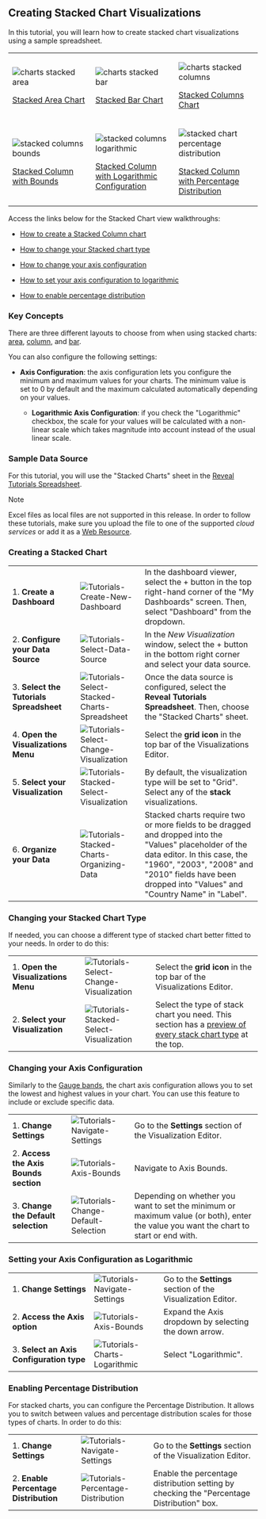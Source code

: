 ## Creating Stacked Chart Visualizations

In this tutorial, you will learn how to create stacked chart
visualizations using a sample spreadsheet.

<table>
<colgroup>
<col style="width: 33%" />
<col style="width: 33%" />
<col style="width: 33%" />
</colgroup>
<tbody>
<tr class="odd">
<td><p><img src="images/charts-stacked-area.png" alt="charts stacked area" /><br />
</p>
<p><a href="#create-stacked-chart">Stacked Area Chart</a><br />
</p></td>
<td><p><img src="images/charts-stacked-bar.png" alt="charts stacked bar" /><br />
</p>
<p><a href="#create-stacked-chart">Stacked Bar Chart</a><br />
</p></td>
<td><p><img src="images/charts-stacked-columns.png" alt="charts stacked columns" /><br />
</p>
<p><a href="#create-stacked-chart">Stacked Columns Chart</a><br />
</p></td>
</tr>
<tr class="even">
<td><p><img src="images/stacked-columns-bounds.png" alt="stacked columns bounds" /><br />
</p>
<p><a href="#change-axis-configuration">Stacked Column with Bounds</a><br />
</p></td>
<td><p><img src="images/stacked-columns-logarithmic.png" alt="stacked columns logarithmic" /><br />
</p>
<p><a href="#set-logarithmic-axis">Stacked Column with Logarithmic Configuration</a><br />
</p></td>
<td><p><img src="images/stacked-chart-percentage-distribution.png" alt="stacked chart percentage distribution" /><br />
</p>
<p><a href="#enable-percentage-distribution">Stacked Column with Percentage Distribution</a><br />
</p></td>
</tr>
</tbody>
</table>

Access the links below for the Stacked Chart view walkthroughs:

  - [How to create a Stacked Column chart](#create-stacked-chart)

  - [How to change your Stacked chart type](#change-chart-type)

  - [How to change your axis configuration](#change-axis-configuration)

  - [How to set your axis configuration to logarithmic](#set-logarithmic-axis)

  - [How to enable percentage distribution](#enable-percentage-distribution)

### Key Concepts

There are three different layouts to choose from when using stacked
charts: [area](#create-stacked-chart),
[column](#create-stacked-chart), and [bar](#create-stacked-chart).

You can also configure the following settings:

  - **Axis Configuration**: the axis configuration lets you configure
    the minimum and maximum values for your charts. The minimum value is
    set to 0 by default and the maximum calculated automatically
    depending on your values.

      - **Logarithmic Axis Configuration**: if you check the
        "Logarithmic" checkbox, the scale for your values will be
        calculated with a non-linear scale which takes magnitude into
        account instead of the usual linear scale.

### Sample Data Source

For this tutorial, you will use the "Stacked Charts" sheet in the
[Reveal Tutorials Spreadsheet](http://download.infragistics.com/reportplus/help/samples/Reveal_Visualization_Tutorials.xlsx).

>[!NOTE]
Excel files as local files are not supported in this release. In order
to follow these tutorials, make sure you upload the file to one of the
supported _cloud services_ or add it as a [Web Resource](datasources/supported-data-sources/web-resource.md).

</div>

<a name='create-stacked-chart'></a>
### Creating a Stacked Chart

|                                          |                                                                                                        |                                                                                                                                                                                                                                                 |
| ---------------------------------------- | ------------------------------------------------------------------------------------------------------ | ----------------------------------------------------------------------------------------------------------------------------------------------------------------------------------------------------------------------------------------------- |
| 1\. **Create a Dashboard**               | ![Tutorials-Create-New-Dashboard](images/Tutorials-Create-New-Dashboard.png)                           | In the dashboard viewer, select the + button in the top right-hand corner of the "My Dashboards" screen. Then, select "Dashboard" from the dropdown.                                                                                            |
| 2\. **Configure your Data Source**       | ![Tutorials-Select-Data-Source](images/Tutorials-Select-Data-Source.png)                               | In the *New Visualization* window, select the + button in the bottom right corner and select your data source.                                                                                                                                  |
| 3\. **Select the Tutorials Spreadsheet** | ![Tutorials-Select-Stacked-Charts-Spreadsheet](images/Tutorials-Select-Stacked-Charts-Spreadsheet.png) | Once the data source is configured, select the **Reveal Tutorials Spreadsheet**. Then, choose the "Stacked Charts" sheet.                                                                                                                       |
| 4\. **Open the Visualizations Menu**     | ![Tutorials-Select-Change-Visualization](images/Tutorials-Select-Change-Visualization.png)             | Select the **grid icon** in the top bar of the Visualizations Editor.                                                                                                                                                                           |
| 5\. **Select your Visualization**        | ![Tutorials-Stacked-Select-Visualization](images/Tutorials-Stacked-Select-Visualization.png)           | By default, the visualization type will be set to "Grid". Select any of the **stack** visualizations.                                                                                                                                           |
| 6\. **Organize your Data**               | ![Tutorials-Stacked-Charts-Organizing-Data](images/Tutorials-Stacked-Charts-Organizing-Data.png)       | Stacked charts require two or more fields to be dragged and dropped into the "Values" placeholder of the data editor. In this case, the "1960", "2003", "2008" and "2010" fields have been dropped into "Values" and "Country Name" in "Label". |

<a name='change-chart-type'></a>
### Changing your Stacked Chart Type

If needed, you can choose a different type of stacked chart better
fitted to your needs. In order to do this:

|                                      |                                                                                              |                                                                                                                                      |
| ------------------------------------ | -------------------------------------------------------------------------------------------- | ------------------------------------------------------------------------------------------------------------------------------------ |
| 1\. **Open the Visualizations Menu** | ![Tutorials-Select-Change-Visualization](images/Tutorials-Select-Change-Visualization.png)   | Select the **grid icon** in the top bar of the Visualizations Editor.                                                                |
| 2\. **Select your Visualization**    | ![Tutorials-Stacked-Select-Visualization](images/Tutorials-Stacked-Select-Visualization.png) | Select the type of stack chart you need. This section has a [preview of every stack chart type](#create-stacked-chart) at the top. |

<a name='change-axis-configuration'></a>
### Changing your Axis Configuration

Similarly to the [Gauge bands](~/en/data-visualizations/gauge-charts#bands-configuration), the
chart axis configuration allows you to set the lowest and highest values
in your chart. You can use this feature to include or exclude specific
data.

|                                        |                                                                                      |                                                                                                                                       |
| -------------------------------------- | ------------------------------------------------------------------------------------ | ------------------------------------------------------------------------------------------------------------------------------------- |
| 1\. **Change Settings**                | ![Tutorials-Navigate-Settings](images/Tutorials-Navigate-Settings.png)               | Go to the **Settings** section of the Visualization Editor.                                                                           |
| 2\. **Access the Axis Bounds section** | ![Tutorials-Axis-Bounds](images/Tutorials-Axis-Bounds.png)                           | Navigate to Axis Bounds.                                                                                                              |
| 3\. **Change the Default selection**   | ![Tutorials-Change-Default-Selection](images/Tutorials-Change-Default-Selection.png) | Depending on whether you want to set the minimum or maximum value (or both), enter the value you want the chart to start or end with. |

<a name='set-logarithmic-axis'></a>
### Setting your Axis Configuration as Logarithmic

|                                           |                                                                          |                                                             |
| ----------------------------------------- | ------------------------------------------------------------------------ | ----------------------------------------------------------- |
| 1\. **Change Settings**                   | ![Tutorials-Navigate-Settings](images/Tutorials-Navigate-Settings.png)   | Go to the **Settings** section of the Visualization Editor. |
| 2\. **Access the Axis option**            | ![Tutorials-Axis-Bounds](images/Tutorials-Axis-Bounds.png)               | Expand the Axis dropdown by selecting the down arrow.       |
| 3\. **Select an Axis Configuration type** | ![Tutorials-Charts-Logarithmic](images/Tutorials-Charts-Logarithmic.png) | Select "Logarithmic".                                       |

<a name='enable-percentage-distribution'></a>
### Enabling Percentage Distribution

For stacked charts, you can configure the Percentage Distribution. It
allows you to switch between values and percentage distribution scales
for those types of charts. In order to do this:

|                                        |                                                                                    |                                                                                           |
| -------------------------------------- | ---------------------------------------------------------------------------------- | ----------------------------------------------------------------------------------------- |
| 1\. **Change Settings**                | ![Tutorials-Navigate-Settings](images/Tutorials-Navigate-Settings.png)             | Go to the **Settings** section of the Visualization Editor.                               |
| 2\. **Enable Percentage Distribution** | ![Tutorials-Percentage-Distribution](images/Tutorials-Percentage-Distribution.png) | Enable the percentage distribution setting by checking the "Percentage Distribution" box. |
